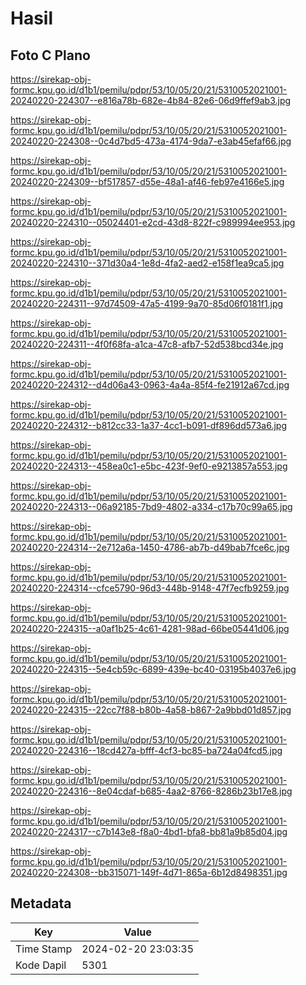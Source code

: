 # Hasil

## Foto C Plano

https://sirekap-obj-formc.kpu.go.id/d1b1/pemilu/pdpr/53/10/05/20/21/5310052021001-20240220-224307--e816a78b-682e-4b84-82e6-06d9ffef9ab3.jpg

https://sirekap-obj-formc.kpu.go.id/d1b1/pemilu/pdpr/53/10/05/20/21/5310052021001-20240220-224308--0c4d7bd5-473a-4174-9da7-e3ab45efaf66.jpg

https://sirekap-obj-formc.kpu.go.id/d1b1/pemilu/pdpr/53/10/05/20/21/5310052021001-20240220-224309--bf517857-d55e-48a1-af46-feb97e4166e5.jpg

https://sirekap-obj-formc.kpu.go.id/d1b1/pemilu/pdpr/53/10/05/20/21/5310052021001-20240220-224310--05024401-e2cd-43d8-822f-c989994ee953.jpg

https://sirekap-obj-formc.kpu.go.id/d1b1/pemilu/pdpr/53/10/05/20/21/5310052021001-20240220-224310--371d30a4-1e8d-4fa2-aed2-e158f1ea9ca5.jpg

https://sirekap-obj-formc.kpu.go.id/d1b1/pemilu/pdpr/53/10/05/20/21/5310052021001-20240220-224311--97d74509-47a5-4199-9a70-85d06f0181f1.jpg

https://sirekap-obj-formc.kpu.go.id/d1b1/pemilu/pdpr/53/10/05/20/21/5310052021001-20240220-224311--4f0f68fa-a1ca-47c8-afb7-52d538bcd34e.jpg

https://sirekap-obj-formc.kpu.go.id/d1b1/pemilu/pdpr/53/10/05/20/21/5310052021001-20240220-224312--d4d06a43-0963-4a4a-85f4-fe21912a67cd.jpg

https://sirekap-obj-formc.kpu.go.id/d1b1/pemilu/pdpr/53/10/05/20/21/5310052021001-20240220-224312--b812cc33-1a37-4cc1-b091-df896dd573a6.jpg

https://sirekap-obj-formc.kpu.go.id/d1b1/pemilu/pdpr/53/10/05/20/21/5310052021001-20240220-224313--458ea0c1-e5bc-423f-9ef0-e9213857a553.jpg

https://sirekap-obj-formc.kpu.go.id/d1b1/pemilu/pdpr/53/10/05/20/21/5310052021001-20240220-224313--06a92185-7bd9-4802-a334-c17b70c99a65.jpg

https://sirekap-obj-formc.kpu.go.id/d1b1/pemilu/pdpr/53/10/05/20/21/5310052021001-20240220-224314--2e712a6a-1450-4786-ab7b-d49bab7fce6c.jpg

https://sirekap-obj-formc.kpu.go.id/d1b1/pemilu/pdpr/53/10/05/20/21/5310052021001-20240220-224314--cfce5790-96d3-448b-9148-47f7ecfb9259.jpg

https://sirekap-obj-formc.kpu.go.id/d1b1/pemilu/pdpr/53/10/05/20/21/5310052021001-20240220-224315--a0af1b25-4c61-4281-98ad-66be05441d06.jpg

https://sirekap-obj-formc.kpu.go.id/d1b1/pemilu/pdpr/53/10/05/20/21/5310052021001-20240220-224315--5e4cb59c-6899-439e-bc40-03195b4037e6.jpg

https://sirekap-obj-formc.kpu.go.id/d1b1/pemilu/pdpr/53/10/05/20/21/5310052021001-20240220-224315--22cc7f88-b80b-4a58-b867-2a9bbd01d857.jpg

https://sirekap-obj-formc.kpu.go.id/d1b1/pemilu/pdpr/53/10/05/20/21/5310052021001-20240220-224316--18cd427a-bfff-4cf3-bc85-ba724a04fcd5.jpg

https://sirekap-obj-formc.kpu.go.id/d1b1/pemilu/pdpr/53/10/05/20/21/5310052021001-20240220-224316--8e04cdaf-b685-4aa2-8766-8286b23b17e8.jpg

https://sirekap-obj-formc.kpu.go.id/d1b1/pemilu/pdpr/53/10/05/20/21/5310052021001-20240220-224317--c7b143e8-f8a0-4bd1-bfa8-bb81a9b85d04.jpg

https://sirekap-obj-formc.kpu.go.id/d1b1/pemilu/pdpr/53/10/05/20/21/5310052021001-20240220-224308--bb315071-149f-4d71-865a-6b12d8498351.jpg


## Metadata

| Key        | Value               |
| ---------- | ------------------- |
| Time Stamp | 2024-02-20 23:03:35 |
| Kode Dapil | 5301                |



